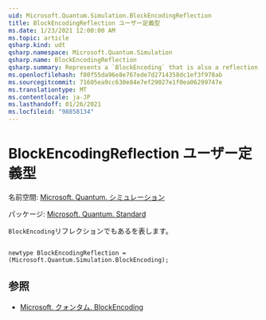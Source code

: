 ```yaml
---
uid: Microsoft.Quantum.Simulation.BlockEncodingReflection
title: BlockEncodingReflection ユーザー定義型
ms.date: 1/23/2021 12:00:00 AM
ms.topic: article
qsharp.kind: udt
qsharp.namespace: Microsoft.Quantum.Simulation
qsharp.name: BlockEncodingReflection
qsharp.summary: Represents a `BlockEncoding` that is also a reflection.
ms.openlocfilehash: f80f55da96e8e767ede7d2714358dc1ef3f978ab
ms.sourcegitcommit: 71605ea9cc630e84e7ef29027e1f0ea06299747e
ms.translationtype: MT
ms.contentlocale: ja-JP
ms.lasthandoff: 01/26/2021
ms.locfileid: "98858134"
---
```

# <a name="blockencodingreflection-user-defined-type"></a>BlockEncodingReflection ユーザー定義型

名前空間: [Microsoft. Quantum. シミュレーション](xref:Microsoft.Quantum.Simulation)

パッケージ: [Microsoft. Quantum. Standard](https://nuget.org/packages/Microsoft.Quantum.Standard)


`BlockEncoding`リフレクションでもあるを表します。

```qsharp

newtype BlockEncodingReflection = (Microsoft.Quantum.Simulation.BlockEncoding);
```



## <a name="see-also"></a>参照

- [Microsoft. クォンタム. BlockEncoding](xref:Microsoft.Quantum.Simulation.BlockEncoding)